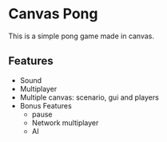 # Canvas Pong

This is a simple pong game made in canvas.

## Features

- Sound
- Multiplayer
- Multiple canvas: scenario, gui and players
- Bonus Features
	- pause
	- Network multiplayer
	- AI